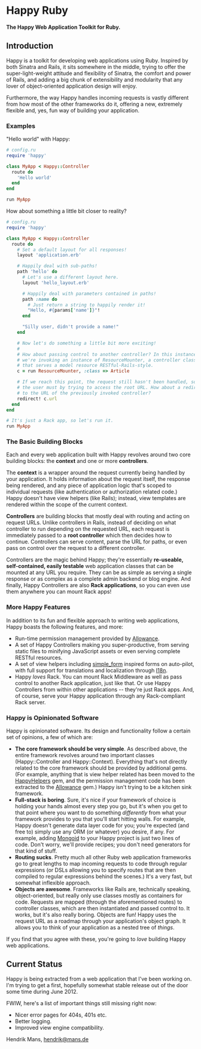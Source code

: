 # Happy Ruby

**The Happy Web Application Toolkit for Ruby.**

## Introduction

Happy is a toolkit for developing web applications using Ruby. Inspired by both Sinatra and Rails, it sits somewhere in the middle, trying to offer the super-light-weight attitude and flexibility of Sinatra, the comfort and power of Rails, and adding a big chunk of extensibility and modularity that any lover of object-oriented application design will enjoy.

Furthermore, the way Happy handles incoming requests is vastly different from how most of the other frameworks do it, offering a new, extremely flexible and, yes, fun way of building your application.

### Examples

"Hello world" with Happy:

```ruby
# config.ru
require 'happy'

class MyApp < Happy::Controller
  route do
    'Hello world'
  end
end

run MyApp
```

How about something a little bit closer to reality?

``` ruby
# config.ru
require 'happy'

class MyApp < Happy::Controller
  route do
    # Set a default layout for all responses!
    layout 'application.erb'

    # Happily deal with sub-paths!
    path 'hello' do
      # Let's use a different layout here.
      layout 'hello_layout.erb'

      # Happily deal with parameters contained in paths!
      path :name do
        # Just return a string to happily render it!
        "Hello, #{params['name']}"!
      end

      "Silly user, didn't provide a name!"
    end

    # Now let's do something a little bit more exciting!
    #
    # How about passing control to another controller? In this instance,
    # we're invoking an instance of ResourceMounter, a controller class
    # that serves a model resource RESTful-Rails-style.
    c = run ResourceMounter, :class => Article

    # If we reach this point, the request still hasn't been handled, so
    # the user must by trying to access the root URL. How about a redirect
    # to the URL of the previously invoked controller?
    redirect! c.url
  end
end

# It's just a Rack app, so let's run it.
run MyApp
```


### The Basic Building Blocks

Each and every web application built with Happy revolves around two core building blocks: the **context** and one or more **controllers**.

The **context** is a wrapper around the request currently being handled by your application. It holds information about the request itself, the response being rendered, and any piece of application logic that's scoped to individual requests (like authentication or authorization related code.) Happy doesn't have view helpers (like Rails); instead, view templates are rendered within the scope of the current context.

**Controllers** are building blocks that mostly deal with routing and acting on request URLs. Unlike controllers in Rails, instead of deciding on what controller to run depending on the requested URL, each request is immediately passed to a **root controller** which then decides how to continue. Controllers can serve content, parse the URL for paths, or even pass on control over the request to a different controller.

Controllers are the magic behind Happy; they're essentially **re-useable, self-contained, easily testable** web application classes that can be mounted at any URL you require. They can be as simple as serving a single response or as complex as a complete admin backend or blog engine. And finally, Happy Controllers are also **Rack applications**, so you can even use them anywhere you can mount Rack apps!


### More Happy Features

In addition to its fun and flexible approach to writing web applications, Happy boasts the following features, and more:

* Run-time permission management provided by [Allowance](https://github.com/hmans/allowance).
* A set of Happy Controllers making you super-productive, from serving static files to minifying JavaScript assets or even serving complete RESTful resources.
* A set of view helpers including [simple_form](https://github.com/plataformatec/simple_form) inspired forms on auto-pilot, with full support for translations and localization through [I18n](https://github.com/svenfuchs/i18n).
* Happy _loves_ Rack. You can mount Rack Middleware as well as pass control to another Rack application, just like that. Or use Happy Controllers from within other applications -- they're just Rack apps. And, of course, serve your Happy application through any Rack-compliant Rack server.


### Happy is Opinionated Software

Happy is opinionated software. Its design and functionality follow a certain set of opinions, a few of which are:

* **The core framework should be very simple**. As described above, the entire framework revolves around two important classes (Happy::Controller and Happy::Context). Everything that's not directly related to the core framework should be provided by additional gems. (For example, anything that is view helper related has been moved to the [HappyHelpers](https://github.com/hmans/happy-helpers) gem, and the permission management code has been extracted to the [Allowance](https://github.com/hmans/allowance) gem.) Happy isn't trying to be a kitchen sink framework.
* **Full-stack is boring**. Sure, it's nice if your framework of choice is holding your hands almost every step you go, but it's when you get to that point where you want to do something _differently_ from what your framework provides to you that you'll start hitting walls. For example, Happy doesn't generate data layer code for you; you're expected (and free to) simply use any ORM (or whatever) you desire, if any. For example, adding [Mongoid](http://mongoid.org/) to your Happy project is just two lines of code. Don't worry, we'll provide recipes; you don't need generators for that kind of stuff.
* **Routing sucks**. Pretty much all other Ruby web application frameworks go to great lengths to map incoming requests to code through regular expressions (or DSLs allowing you to specify routes that are then compiled to regular expressions behind the scenes.) It's a very fast, but somewhat inflexible approach.
* **Objects are awesome**. Frameworks like Rails are, technically speaking, object-oriented, but really only use classes mostly as containers for code. Requests are mapped (through the aforementioned routes) to controller classes, which are then instantiated and passed control to. It works, but it's also really boring. Objects are fun! Happy uses the request URL as a roadmap through your application's object graph. It allows you to think of your application as a nested tree of _things_.

If you find that you agree with these, you're going to _love_ building Happy web applications.


## Current Status

Happy is being extracted from a web application that I've been working on. I'm trying to get a first, hopefully somewhat stable release out of the door some time during June 2012.

FWIW, here's a list of important things still missing right now:

* Nicer error pages for 404s, 401s etc.
* Better logging.
* Improved view engine compatibility.

Hendrik Mans, hendrik@mans.de
